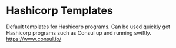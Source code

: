 # Hashicorp Templates

Default templates for Hashicorp programs. Can be used quickly get Hashicorp programs such as Consul up and running swiftly. https://www.consul.io/